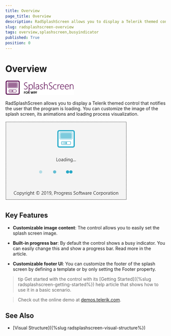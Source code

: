 ```yaml
---
title: Overview
page_title: Overview
description: RadSplashScreen allows you to display a Telerik themed control that notifies the user that the program is loading.
slug: radsplashscreen-overview
tags: overview,splashscreen,busyindicator
published: True
position: 0
---
```


# Overview

![](images/radsplashscreen-overview-0.png)

RadSplashScreen allows you to display a Telerik themed control that notifies the user that the program is loading. You can customize the image of the splash screen, its animations and loading process visualization.

![](images/radsplashscreen-overview-1.png)

## Key Features

* __Customizable image content__: The control allows you to easily set the splash screen image.

* __Built-in progress bar__: By default the control shows a busy indicator. You can easily change this and show a progress bar. Read more in the []() article.

* __Customizable footer UI__: You can customize the footer of the splash screen by defining a template or by only setting the Footer property.

>tip Get started with the control with its [Getting Started]({%slug radsplashscreen-getting-started%}) help article that shows how to use it in a basic scenario.

> Check out the online demo at [demos.telerik.com](https://demos.telerik.com/wpf/).

## See Also

 * [Visual Structure]({%slug radsplashscreen-visual-structure%})